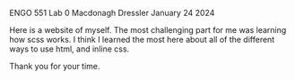 ENGO 551 Lab 0
Macdonagh Dressler
January 24 2024

Here is a website of myself. The most challenging part for me was learning how scss works. I think I learned the most here about all of the different ways to use html, and inline css.

Thank you for your time.

